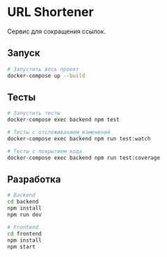 # URL Shortener

Сервис для сокращения ссылок.

## Запуск

```bash
# Запустить весь проект
docker-compose up --build
```

## Тесты

```bash
# Запустить тесты
docker-compose exec backend npm test

# Тесты с отслеживанием изменений
docker-compose exec backend npm run test:watch

# Тесты с покрытием кода
docker-compose exec backend npm run test:coverage
```

## Разработка

```bash
# Backend
cd backend
npm install
npm run dev

# Frontend
cd frontend
npm install
npm start
```
